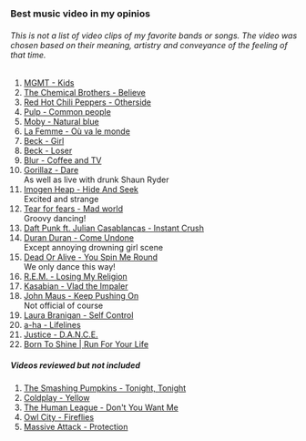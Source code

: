 ﻿### Best music video in my opinios
###### This is not a list of video clips of my favorite bands or songs. The video was chosen based on their meaning, artistry and conveyance of the feeling of that time.


1. [MGMT - Kids](https://youtu.be/fe4EK4HSPkI)
2. [The Chemical Brothers - Believe](https://youtu.be/7f2wg1pqQDs)
3. [Red Hot Chili Peppers - Otherside](https://youtu.be/rn_YodiJO6k)  
4. [Pulp - Common people](https://youtu.be/yuTMWgOduFM)
5. [Moby - Natural blue](https://youtu.be/z3YMxM1_S48)
6. [La Femme - Où va le monde](https://youtu.be/fQDEUU1lyZQ)
7. [Beck - Girl](https://youtu.be/VkCg-3nxT8E)
8. [Beck - Loser](https://youtu.be/YgSPaXgAdzE)
9. [Blur - Coffee and TV](https://youtu.be/6oqXVx3sBOk)
10. [Gorillaz - Dare](https://youtu.be/uAOR6ib95kQ)  
As well as live with drunk Shaun Ryder
11. [Imogen Heap - Hide And Seek](https://youtu.be/UYIAfiVGluk)  
Excited and strange
12. [Tear for fears - Mad world](https://youtu.be/u1ZvPSpLxCg)  
Groovy dancing!
13. [Daft Punk ft. Julian Casablancas - Instant Crush](https://youtu.be/a5uQMwRMHcs)
14. [Duran Duran - Come Undone](https://youtu.be/Epj84QVw2rc)  
Except annoying drowning girl scene
15. [Dead Or Alive - You Spin Me Round](https://youtu.be/PGNiXGX2nLU)  
We only dance this way!
16. [R.E.M. - Losing My Religion](https://youtu.be/xwtdhWltSIg)
17. [Kasabian - Vlad the Impaler](https://youtu.be/iDpxJHblYEU)
18. [John Maus - Keep Pushing On](https://youtu.be/MDnO9LoMems)  
Not official of course
19. [Laura Branigan - Self Control](https://youtu.be/RP0_8J7uxhs)
20. [a-ha - Lifelines](https://youtu.be/DCkbfyk6XGc)
21. [Justice - D.A.N.C.E.](https://youtu.be/sy1dYFGkPUE)
22. [Born To Shine | Run For Your Life](https://youtu.be/hruW7-mYWhY)


##### Videos reviewed but not included

1. [The Smashing Pumpkins - Tonight, Tonight](https://youtu.be/NOG3eus4ZSo)  
2. [Coldplay - Yellow](https://youtu.be/yKNxeF4KMsY)  
3. [The Human League - Don't You Want Me](https://youtu.be/uPudE8nDog0)  
4. [Owl City - Fireflies](https://youtu.be/psuRGfAaju4)
5. [Massive Attack - Protection](https://youtu.be/Epgo8ixX6Wo)
